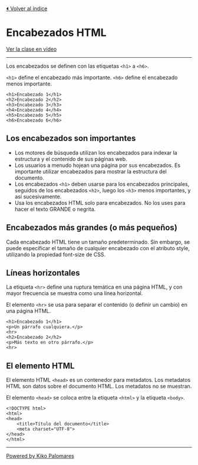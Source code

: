 [⏴ Volver al índice](../../README.md#índice-del-curso)

# Encabezados HTML

[Ver la clase en vídeo](https://kikopalomares.com/clases/como-hacer-encabezados-en-html)

_____

Los encabezados se definen con las etiquetas `<h1>` a `<h6>`.

`<h1>` define el encabezado más importante. `<h6>` define el encabezado menos importante.

    <h1>Encabezado 1</h1>
    <h2>Encabezado 2</h2>
    <h3>Encabezado 3</h3>
    <h4>Encabezado 4</h4>
    <h5>Encabezado 5</h5>
    <h6>Encabezado 6</h6>

## Los encabezados son importantes

- Los motores de búsqueda utilizan los encabezados para indexar la estructura y el contenido de sus páginas web.
- Los usuarios a menudo hojean una página por sus encabezados. Es importante utilizar encabezados para mostrar la estructura del documento.
- Los encabezados `<h1>` deben usarse para los encabezados principales, seguidos de los encabezados `<h2>`, luego los `<h3>` menos importantes, y así sucesivamente.
- Usa los encabezados HTML solo para encabezados. No los uses para hacer el texto GRANDE o negrita.

## Encabezados más grandes (o más pequeños)

Cada encabezado HTML tiene un tamaño predeterminado. Sin embargo, se puede especificar el tamaño de cualquier encabezado con el atributo style, utilizando la propiedad font-size de CSS.

## Líneas horizontales

La etiqueta `<hr>` define una ruptura temática en una página HTML, y con mayor frecuencia se muestra como una línea horizontal.

El elemento `<hr>` se usa para separar el contenido (o definir un cambio) en una página HTML.

    <h1>Encabezado 1</h1>
    <p>Un párrafo cualquiera.</p>
    <hr>
    <h2>Encabezado 2</h2>
    <p>Más texto en otro párrafo.</p>
    <hr>

## El elemento HTML <head>

El elemento HTML `<head>` es un contenedor para metadatos. Los metadatos HTML son datos sobre el documento HTML. Los metadatos no se muestran.

El elemento `<head>` se coloca entre la etiqueta `<html>` y la etiqueta `<body>`.

    <!DOCTYPE html>
    <html>
    <head>
        <title>Título del documento</title>
        <meta charset="UTF-8">
    </head>
    </html>

------------
[Powered by Kiko Palomares](https://kikopalomares.com/)